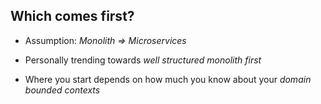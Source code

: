 ## Which comes first?

* Assumption: *Monolith => Microservices* <!-- .element: class="fragment highlight-current-red"  data-fragment-index="1" -->

* Personally trending towards *well structured monolith first* <!-- .element: class="fragment highlight-current-red"  data-fragment-index="2" -->

* Where you start depends on how much you know about your *domain bounded contexts* <!-- .element: class="fragment highlight-current-red"  data-fragment-index="3" -->
